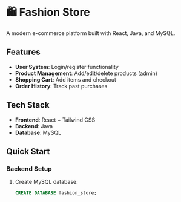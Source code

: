 # 🛍️ Fashion Store

A modern e-commerce platform built with React, Java, and MySQL.

## Features
- **User System**: Login/register functionality
- **Product Management**: Add/edit/delete products (admin)
- **Shopping Cart**: Add items and checkout
- **Order History**: Track past purchases

## Tech Stack
- **Frontend**: React + Tailwind CSS
- **Backend**: Java
- **Database**: MySQL

## Quick Start

### Backend Setup
1. Create MySQL database:
   ```sql
   CREATE DATABASE fashion_store;
